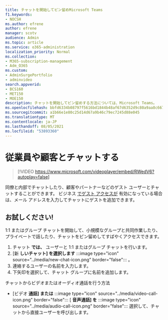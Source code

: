 ```yaml
---
title: チャットを開始してピン留めMicrosoft Teams
f1.keywords:
- NOCSH
ms.author: efrene
author: efrene
manager: scotv
audience: Admin
ms.topic: article
ms.service: o365-administration
localization_priority: Normal
ms.collection:
- M365-subscription-management
- Adm_O365
ms.custom:
- AdminSurgePortfolio
- adminvideo
search.appverid:
- BCS160
- MET150
- MOE150
description: チャットを開始してピン留めする方法については、Microsoft Teams。
ms.openlocfilehash: bbfd6334b08797f5616bd1844b48af67d6352d9c80a9aa8c6674fc9ae0561fa9
ms.sourcegitcommit: a1b66e1e80c25d14d67a9b46c79ec7245d88e045
ms.translationtype: MT
ms.contentlocale: ja-JP
ms.lasthandoff: 08/05/2021
ms.locfileid: "53893360"
---
```

# <a name="chat-with-employees-and-customers"></a>従業員や顧客とチャットする

> [!VIDEO https://www.microsoft.com/videoplayer/embed/RWedV6?autoplay=false]

同僚と内部でチャットしたり、顧客やパートナーなどのゲスト ユーザーとチャットすることができます。 ビジネス [でゲスト アクセスが](/microsoftteams/set-up-guests) 有効になっている場合は、メール アドレスを入力してチャットにゲストを追加できます。

## <a name="try-it"></a>お試しください!

1:1 またはグループ チャットを開始して、小規模なグループと共同作業したり、プライベートで話したり、チャットをピン留めしてすばやくアクセスできます。

1. チャット  **では、** ユーザーと 1:1 またはグループ チャットを行います。
2. [新 **しいチャット] を選択します** :::image type="icon" source="../media/new-chat-icon.png" border="false"::: 。  
3. 連絡するユーザーの名前を入力します。
4. 下矢印を選択して、チャット グループに名前を追加します。

チャットからビデオまたはオーディオ通話を行う方法

- [ビデオ  **通話] または** :::image type="icon" source="../media/video-call-icon.png" border="false"::: [ **音声通話] を** :::image type="icon" source="../media/audio-call-icon.png" border="false"::: 選択して、チャットから直接ユーザーを呼び出します。